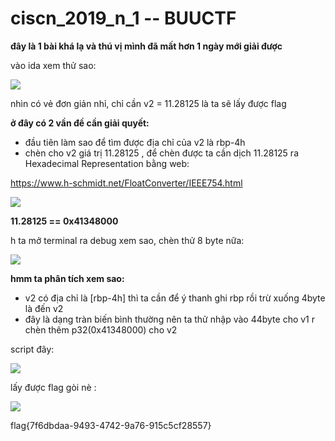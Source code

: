 # ciscn_2019_n_1 -- BUUCTF

**đây là 1 bài khá lạ và thú vị mình đã mất hơn 1 ngày mới giải được**

vào ida xem thử sao:

![](https://i.imgur.com/1ijnzu5.png)

nhìn có vẻ đơn giản nhỉ, chỉ cần v2 = 11.28125 là ta sẽ lấy được flag

**ở đây có 2 vần đề cần giải quyết:**
- đầu tiên làm sao để tìm được địa chỉ của v2 là rbp-4h
- chèn cho v2 giá trị 11.28125 , để chèn được ta cần dịch 11.28125 ra Hexadecimal Representation bằng web:

https://www.h-schmidt.net/FloatConverter/IEEE754.html

![](https://i.imgur.com/sam8ZJ2.png)

**11.28125 == 0x41348000**

h ta mở terminal ra debug xem sao, chèn thử 8 byte nữa:

![](https://i.imgur.com/59jY9Vd.png)

**hmm ta phân tích xem sao:**
- v2 có địa chỉ là [rbp-4h] thì ta cần để ý thanh ghi rbp rồi trừ xuống 4byte là đến v2
- đây là dạng tràn biến bình thường  nên ta thử nhập vào 44byte cho v1 r chèn thêm p32(0x41348000) cho v2 

script đây:

![](https://i.imgur.com/oyGJ3yF.png)

lấy được flag gòi nè : 

![](https://i.imgur.com/0z4Qjcs.png)

flag{7f6dbdaa-9493-4742-9a76-915c5cf28557}
